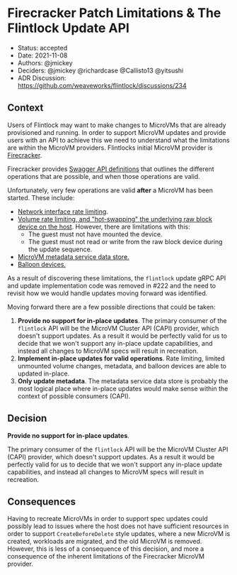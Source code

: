 # Firecracker Patch Limitations & The Flintlock Update API

* Status: accepted
* Date: 2021-11-08
* Authors: @jmickey
* Deciders: @jmickey @richardcase @Callisto13 @yitsushi
* ADR Discussion: https://github.com/weaveworks/flintlock/discussions/234

## Context

Users of Flintlock may want to make changes to MicroVMs that are already provisioned and running. In order to support MicroVM updates and provide users with an API to achieve this we need to understand what the limitations are within the MicroVM providers. Flintlocks initial MicroVM provider is [Firecracker](https://github.com/firecracker-microvm/firecracker).

Firecracker provides [Swagger API definitions](https://github.com/firecracker-microvm/firecracker/blob/main/src/api_server/swagger/firecracker.yaml) that outlines the different operations that are possible, and when those operations are valid.

Unfortunately, very few operations are valid **after** a MicroVM has been started. These include:

- [Network interface rate limiting](https://github.com/firecracker-microvm/firecracker/blob/main/docs/api_requests/patch-network-interface.md).
- [Volume rate limiting, and "hot-swapping" the underlying raw block device on the host](https://github.com/firecracker-microvm/firecracker/blob/main/docs/api_requests/patch-block.md). However, there are limitations with this:
  - The guest must not have mounted the device.
  - The guest must not read or write from the raw block device during the update sequence.
- [MicroVM metadata service data store.](https://github.com/firecracker-microvm/firecracker/blob/main/src/api_server/swagger/firecracker.yaml#L394)
- [Balloon devices.](https://github.com/firecracker-microvm/firecracker/blob/main/src/api_server/swagger/firecracker.yaml#L105)

As a result of discovering these limitations, the `flintlock` update gRPC API and update implementation code was removed in #222 and the need to revisit how we would handle updates moving forward was identified.

Moving forward there are a few possible directions that could be taken:

1. **Provide no support for in-place updates**. The primary consumer of the `flintlock` API will be the MicroVM Cluster API (CAPI) provider, which doesn't support updates. As a result it would be perfectly valid for us to decide that we won't support any in-place update capabilities, and instead all changes to MicroVM specs will result in recreation.
2. **Implement in-place updates for valid operations**. Rate limiting, limited unmounted volume changes, metadata, and balloon devices are able to updated in-place. 
3. **Only update metadata**. The metadata service data store is probably the most logical place where in-place updates would make sense within the context of possible consumers (CAPI).

## Decision

**Provide no support for in-place updates**. 

The primary consumer of the `flintlock` API will be the MicroVM Cluster API (CAPI) provider, which doesn't support updates. As a result it would be perfectly valid for us to decide that we won't support any in-place update capabilities, and instead all changes to MicroVM specs will result in recreation.

## Consequences

Having to recreate MicroVMs in order to support spec updates could possibly lead to issues where the host does not have sufficient resources in order to support `CreateBeforeDelete` style updates, where a new MicroVM is created, workloads are migrated, and the old MicroVM is removed. However, this is less of a consequence of this decision, and more a consequence  of the inherent limitations of the Firecracker MicroVM provider.